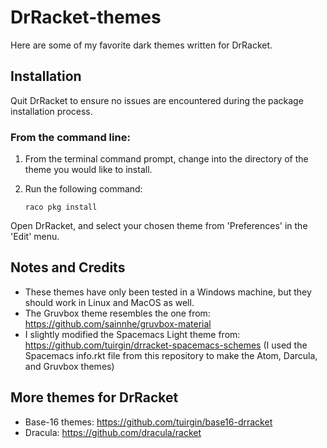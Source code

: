 # DrRacket-themes
Here are some of my favorite dark themes written for DrRacket.

## Installation
Quit DrRacket to ensure no issues are encountered during the package installation process.

### From the command line:
1. From the terminal command prompt, change into the directory of the theme you would like to install.
2. Run the following command:

      ```console
     raco pkg install
      ```
Open DrRacket, and select your chosen theme from 'Preferences' in the 'Edit' menu.

## Notes and Credits
- These themes have only been tested in a Windows machine, but they should work in Linux and MacOS as well.
- The Gruvbox theme resembles the one from:
https://github.com/sainnhe/gruvbox-material
- I slightly modified the Spacemacs Light theme from:
https://github.com/tuirgin/drracket-spacemacs-schemes
(I used the Spacemacs info.rkt file from this repository to make the Atom, Darcula, and Gruvbox themes)

## More themes for DrRacket
- Base-16 themes: https://github.com/tuirgin/base16-drracket
- Dracula: https://github.com/dracula/racket
